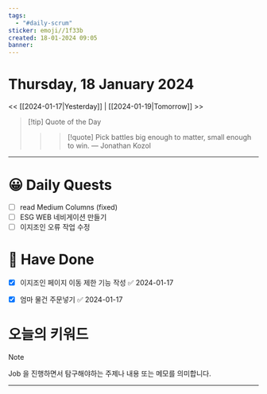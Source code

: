 ```yaml
---
tags:
  - "#daily-scrum"
sticker: emoji//1f33b
created: 18-01-2024 09:05
banner:
---
```

# Thursday, 18 January 2024
<< [[2024-01-17|Yesterday]] | [[2024-01-19|Tomorrow]] >>

> [!tip] Quote of the Day  
> > > [!quote] Pick battles big enough to matter, small enough to win.
> — Jonathan Kozol

---

#  😀 Daily Quests
- [ ] read Medium Columns (fixed)
- [ ] ESG WEB 네비게이션 만들기
- [ ] 이지조인 오류 작업 수정
# 🙂 Have Done
- [x] 이지조인 페이지 이동 제한 기능 작성 ✅ 2024-01-17
- [x] 엄마 물건 주문넣기 ✅ 2024-01-17


# 오늘의 키워드

> [!NOTE]
> Job 을 진행하면서 탐구해야하는 주제나 내용 또는 메모를 의미합니다.


---
